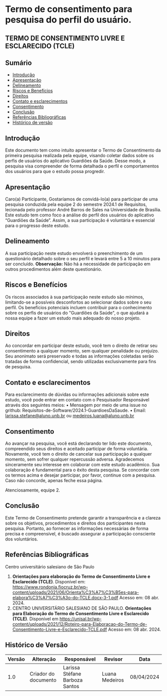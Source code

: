 # Termo de consentimento para pesquisa do perfil do usuário.

## TERMO DE CONSENTIMENTO LIVRE E ESCLARECIDO (TCLE)

## Sumário
* [Introdução](#Introdução)
* [Apresentação](#Apresentação)
* [Delineamento](#Delineamento)
* [Riscos e Benefícios](#Riscos-e-Benefícios)
* [Direitos](#Direitos)
* [Contato e esclarecimentos](#Contato-e-esclarecimentos)
* [Consentimento](#Consentimento)
* [Conclusão](#Conclusão)
* [Referências Bibliográficas](#Referências-Bibliográficas)
* [Histórico de versão](#Histórico-de-versão)

## Introdução

Este documento tem como intuito apresentar o Termo de Consentimento da primeira pesquisa realizada pela equipe, visando coletar dados sobre os perfis de usuários do aplicativo Guardiões da Saúde. Desse modo, a pesquisa visa compreender de forma detalhada o perfil e comportamentos dos usuários para que o estudo possa progredir.

## Apresentação

Caro(a) Participante,
Gostaríamos de convidá-lo(a) para participar de uma pesquisa conduzida pela equipe 2 do semestre 2024.1 de Requisitos, lecionada pelo professor André Barros de Sales na Universidade de Brasília. 
Este estudo tem como foco a análise do perfil dos usuários do aplicativo “Guardiões da Saúde”. Assim, a sua participação é voluntária e essencial para o progresso deste estudo.

## Delineamento
A sua participação neste estudo envolverá o preenchimento de um questionário detalhado sobre o seu perfil e levará entre 5 a 10 minutos para ser concluído. 
**Observação:** Não há a necessidade de participação em outros procedimentos além deste questionário.

## Riscos e Benefícios
Os riscos associados à sua participação neste estudo são mínimos, limitando-se a possíveis desconfortos ao selecionar dados sobre o seu perfil. 
Os benefícios potenciais incluem contribuir para o conhecimento sobre os perfis de usuários do "Guardiões da Saúde", o que ajudará a nossa equipe a fazer um estudo mais adequado do nosso projeto.
## Direitos
Ao concordar em participar deste estudo, você tem o direito de retirar seu consentimento a qualquer momento, sem qualquer penalidade ou prejuízo. Seu anonimato será preservado e todas as informações coletadas serão tratadas de forma confidencial, sendo utilizadas exclusivamente para fins de pesquisa.

## Contato e esclarecimentos
Para esclarecimento de dúvidas ou informações adicionais sobre este estudo, você pode entrar em contato com o Pesquisador Responsável através dos seguintes meios:
    • Mensagem por meio de uma issue no grithub: Requisitos-de-Software/2024.1-GuardioesDaSaude.
    • Email: larissa.stefane@aluno.unb.br ou medeiros.luana@aluno.unb.br

## Consentimento
Ao avançar na pesquisa, você está declarando ter lido este documento, compreendido seus direitos e aceitado participar de forma voluntária. Novamente, você tem o direito de cancelar sua participação a qualquer momento, sem sofrer qualquer repercussão adversa.
Agradecemos sinceramente seu interesse em colaborar com este estudo acadêmico. Sua colaboração é fundamental para o êxito desta pesquisa.
Se concordar com os termos acima e desejar participar, por favor, continue com a pesquisa. Caso não concorde, apenas feche essa página.

Atenciosamente, equipe 2.

## Conclusão
Este Termo de Consentimento pretende garantir a transparência e a clareza sobre os objetivos, procedimentos e direitos dos participantes nesta pesquisa. Portanto, ao fornecer as informações necessárias de forma precisa e compreensível, é buscado assegurar a participação consciente dos voluntários.

## Referências Bibliográficas


Centro universitário salesiano de São Paulo
1. **Orientações para elaboração do Termo de Consentimento Livre e Esclarecido (TCLE)**. Disponível em: <https://www.rondonia.fiocruz.br/wp-content/uploads/2021/06/Orienta%C3%A7%C3%B5es-para-elabora%C3%A7%C3%A3o-do-TCLE.docx-3-1.pdf>   Acesso em: 08 abr. 2024.
2. CENTRO UNIVERSITÁRIO SALESIANO DE SÃO PAULO. **Orientações para Elaboração do Termo de Consentimento Livre e Esclarecido (TCLE)**. Disponível em <https://unisal.br/wp-content/uploads/2021/12/Roteiro-para-Elaboracao-do-Termo-de-Consentimento-Livre-e-Esclarecido-TCLE.pdf> Acesso em: 08 abr. 2024.

##  Histórico de Versão
| Versão | Alteração | Responsável | Revisor | Data |
| - | - | - | - | - |
| 1.0 | Criador do documento | Larissa Stéfane Barboza Santos |  Luana Medeiros | 08/04/2024|
